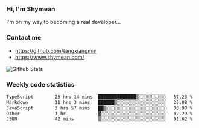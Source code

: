 ### Hi, I'm Shymean

I'm on my way to becoming a real developer...

### Contact me

- <https://github.com/tangxiangmin>
- <https://www.shymean.com/>

![Github Stats](https://github-readme-stats.vercel.app/api?username=tangxiangmin&show_icons=true&theme=dark)


###  Weekly code statistics

<!--START_SECTION:waka-->

```txt
TypeScript        25 hrs 14 mins  ██████████████▒░░░░░░░░░░   57.23 %
Markdown          11 hrs 3 mins   ██████▒░░░░░░░░░░░░░░░░░░   25.08 %
JavaScript        3 hrs 57 mins   ██▒░░░░░░░░░░░░░░░░░░░░░░   08.98 %
Other             1 hr            ▓░░░░░░░░░░░░░░░░░░░░░░░░   02.29 %
JSON              42 mins         ▒░░░░░░░░░░░░░░░░░░░░░░░░   01.62 %
```

<!--END_SECTION:waka-->